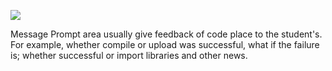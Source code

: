 ![](https://github.com/xbed/Mixly_Arduino/blob/master/wiki_pic/%E6%B6%88%E6%81%AF%E6%8F%90%E7%A4%BA%E5%8C%BA1.png)

Message Prompt area usually give feedback of code place to the student's. For example, whether compile or upload was successful, what if the failure is; whether successful or import libraries and other news.